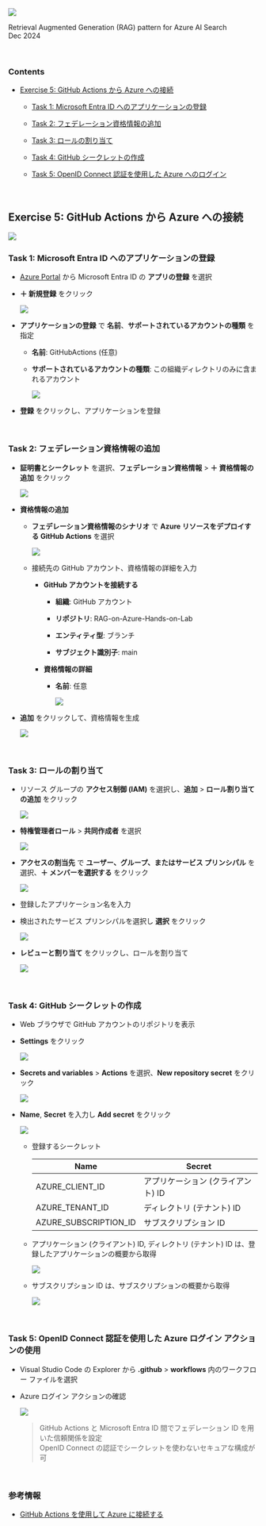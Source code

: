 <img src="./images/ms-cloud-workshop.png" />

Retrieval Augmented Generation (RAG) pattern for Azure AI Search  
Dec 2024

<br />

### Contents

- [Exercise 5: GitHub Actions から Azure への接続](#exercise-5-github-actions-から-azure-への接続)

  - [Task 1: Microsoft Entra ID へのアプリケーションの登録](#task-1-microsoft-entra-id-へのアプリケーションの登録)

  - [Task 2: フェデレーション資格情報の追加](#task-2-フェデレーション資格情報の追加)

  - [Task 3: ロールの割り当て](#task-3-ロールの割り当て)

  - [Task 4: GitHub シークレットの作成](#task-4-github-シークレットの作成)

  - [Task 5: OpenID Connect 認証を使用した Azure へのログイン](#task-5-openid-connect-認証を使用した-azure-へのログイン)

<br />

## Exercise 5: GitHub Actions から Azure への接続

<img src="./images/Ex5.png" />

<br />

### Task 1: Microsoft Entra ID へのアプリケーションの登録

- [Azure Portal](https://portal.azure.com/) から Microsoft Entra ID の **アプリの登録** を選択

- **＋ 新規登録** をクリック

  <img src="./images/create-microsoft-entra-application-02.png" />

- **アプリケーションの登録** で **名前**、**サポートされているアカウントの種類** を指定

  - **名前**: GitHubActions (任意)

  - **サポートされているアカウントの種類**: この組織ディレクトリのみに含まれるアカウント

    <img src="./images/create-microsoft-entra-application-03.png" />

- **登録** をクリックし、アプリケーションを登録

<br />

### Task 2: フェデレーション資格情報の追加

- **証明書とシークレット** を選択、**フェデレーション資格情報** > **＋ 資格情報の追加** をクリック

  <img src="./images/configure-federated-identity-02.png" />

- **資格情報の追加**

  - **フェデレーション資格情報のシナリオ** で **Azure リソースをデプロイする GitHub Actions** を選択

    <img src="./images/configure-federated-identity-03.png" />

  - 接続先の GitHub アカウント、資格情報の詳細を入力

    - **GitHub アカウントを接続する**

      - **組織**: GitHub アカウント

      - **リポジトリ**: RAG-on-Azure-Hands-on-Lab

      - **エンティティ型**: ブランチ

      - **サブジェクト識別子**: main

    - **資格情報の詳細**

      - **名前**: 任意

        <img src="./images/configure-federated-identity-04.png" />

- **追加** をクリックして、資格情報を生成

  <img src="./images/configure-federated-identity-05.png" />

<br />

### Task 3: ロールの割り当て

- リソース グループの **アクセス制御 (IAM)** を選択し、**追加** > **ロール割り当ての追加** をクリック

  <img src="./images/role-assignment-01.png" />

- **特権管理者ロール** > **共同作成者** を選択

  <img src="./images/role-assignment-02.png" />

- **アクセスの割当先** で **ユーザー、グループ、またはサービス プリンシパル** を選択、**＋ メンバーを選択する** をクリック

  <img src="./images/role-assignment-03.png" />

- 登録したアプリケーション名を入力

- 検出されたサービス プリンシパルを選択し **選択** をクリック

  <img src="./images/role-assignment-04.png" />

- **レビューと割り当て** をクリックし、ロールを割り当て

  <img src="./images/role-assignment-05.png" />

<br />

### Task 4: GitHub シークレットの作成

- Web ブラウザで GitHub アカウントのリポジトリを表示

- **Settings** をクリック

  <img src="./images/create-github-secrets-03.png" />

- **Secrets and variables** > **Actions** を選択、**New repository secret** をクリック

  <img src="./images/create-github-secrets-04.png" />

- **Name**, **Secret** を入力し **Add secret** をクリック

  <img src="./images/create-github-secrets-05.png" />

  - 登録するシークレット

    |Name|Secret|
    |---|---|
    |AZURE_CLIENT_ID|アプリケーション (クライアント) ID|
    |AZURE_TENANT_ID|ディレクトリ (テナント) ID|
    |AZURE_SUBSCRIPTION_ID|サブスクリプション ID|

  - アプリケーション (クライアント) ID, ディレクトリ (テナント) ID は、登録したアプリケーションの概要から取得

    <img src="./images/create-github-secrets-01.png" />

  - サブスクリプション ID は、サブスクリプションの概要から取得

    <img src="./images/create-github-secrets-02.png" />

<br />

### Task 5: OpenID Connect 認証を使用した Azure ログイン アクションの使用

- Visual Studio Code の Explorer から **.github** > **workflows** 内のワークフロー ファイルを選択

- Azure ログイン アクションの確認

  <img src="./images/create-github-secrets-07.png" />

  > GitHub Actions と Microsoft Entra ID 間でフェデレーション ID を用いた信頼関係を設定  
  > OpenID Connect の認証でシークレットを使わないセキュアな構成が可

<br />

### 参考情報

- [GitHub Actions を使用して Azure に接続する](https://learn.microsoft.com/ja-jp/azure/developer/github/connect-from-azure?tabs=azure-portal%2Cwindows)

<br />
